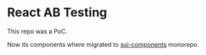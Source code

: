 # React AB Testing

This repo was a PoC.

Now its components where migrated to [sui-components](https://github.com/SUI-Components/sui-components/) monorepo.
